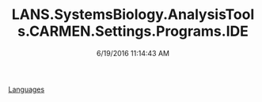﻿---
title: LANS.SystemsBiology.AnalysisTools.CARMEN.Settings.Programs.IDE
date: 6/19/2016 11:14:43 AM
---

[Languages](T-LANS.SystemsBiology.AnalysisTools.CARMEN.Settings.Programs.IDE.Languages.html)
